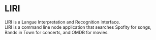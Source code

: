 # LIRI
LIRI is a Langue Interpretation and Recognition Interface. <br>
LIRI is a command line node application that searches Spofity for songs, Bands in Town for concerts, and OMDB for movies.
